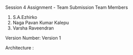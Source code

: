 Session 4 Assignment - Team Submission
Team Members
1. S.A.Ezhirko
2. Naga Pavan Kumar Kalepu
3. Varsha Raveendran

Version Number: Version 1

Architecture :            
   
